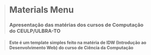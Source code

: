 ># Materials Menu
> ### Apresentação das matérias dos cursos de Computação do CEULP/ULBRA-TO

> #### Este é um template simples feito na matéria de IDW (Introdução ao Desenvolvimento Web) do curso de Ciência da Computação
